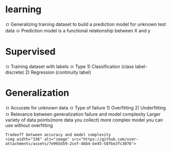 # learning

ㅁ Generalizing training dataset to build a prediction model for unknown test data
ㅁ Prediction model is a functional relationship between X and y

# Supervised
 
ㅁ Training dataset with labels
ㅁ Type 
        1) Classification (class label- discrete)
        2) Regression (continuity label)
    
# Generalization

ㅁ Accurate for unknown data
ㅁ Type of failure
        1) Overfitting
        2) Underfitting
ㅁ Relevance between generalization failure and model complexity
    Larger variety of data points(more data you collect) more complex model you can use without overfitting

    Tradeoff between accuracy and model complexity
    <img width="336" alt="image" src="https://github.com/user-attachments/assets/7e965d59-2cef-4bb4-be45-58fbe3fc3076">
